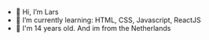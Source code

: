 - 👋 Hi, I’m Lars
- 👀 I’m currently learning: HTML, CSS, Javascript, ReactJS
- 🌱 I'm 14 years old. And im from the Netherlands
